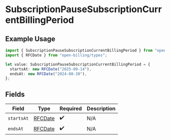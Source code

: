 # SubscriptionPauseSubscriptionCurrentBillingPeriod

## Example Usage

```typescript
import { SubscriptionPauseSubscriptionCurrentBillingPeriod } from "open-billing/models/operations";
import { RFCDate } from "open-billing/types";

let value: SubscriptionPauseSubscriptionCurrentBillingPeriod = {
  startsAt: new RFCDate("2025-09-14"),
  endsAt: new RFCDate("2024-08-30"),
};
```

## Fields

| Field                             | Type                              | Required                          | Description                       |
| --------------------------------- | --------------------------------- | --------------------------------- | --------------------------------- |
| `startsAt`                        | [RFCDate](../../types/rfcdate.md) | :heavy_check_mark:                | N/A                               |
| `endsAt`                          | [RFCDate](../../types/rfcdate.md) | :heavy_check_mark:                | N/A                               |